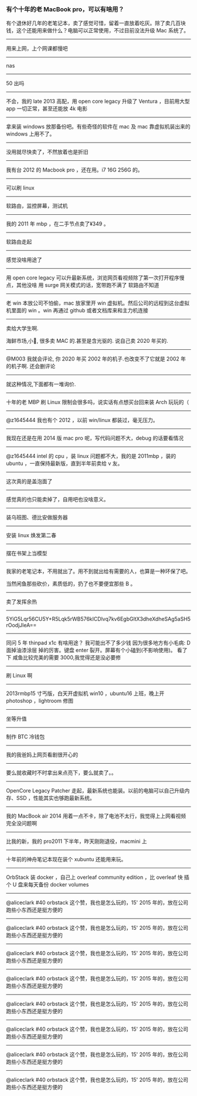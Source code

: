 ### 有个十年的老 MacBook pro，可以有啥用？

有个退休好几年的老笔记本，卖了感觉可惜，留着一直放着吃灰。除了卖几百块钱，这个还能用来做什么？电脑可以正常使用，不过目前没法升级 Mac 系统了。

---------------------------------------------------

用来上网，上个网课都慢吧

---------------------------------------------------

nas

---------------------------------------------------

50 出吗

---------------------------------------------------

不会，我的 late 2013 高配，用 open core legacy 升级了 Ventura ，目前用大型 app 一切正常，甚至还能放 4k 电影

---------------------------------------------------

拿来装 windows 放那备份吧。有些奇怪的软件在 mac 及 mac 靠虚拟机装出来的 windows 上用不了。

---------------------------------------------------

没用就尽快卖了，不然放着也是折旧

---------------------------------------------------

我有台 2012 的 Macbook pro ，还在用。i7 16G 256G 的。

---------------------------------------------------

可以刷 linux

---------------------------------------------------

软路由，监控屏幕，测试机

---------------------------------------------------

我的 2011 年 mbp ，在二手节点卖了¥349 。

---------------------------------------------------

软路由走起

---------------------------------------------------

感觉没啥用途了

---------------------------------------------------

用 open core legacy 可以升最新系统，浏览网页看视频除了第一次打开程序慢点，其他没啥
用 surge 网关模式的话，宽带跑不满了
软路由不知道

---------------------------------------------------

老 win 本放公司不怕偷，mac 放家里开 win 虚拟机。然后公司的远程到这台虚拟机里面的 win 。win 再通过 github 或者文档库来和主力机连接

---------------------------------------------------

卖给大学生啊.

海鲜市场,小🍠, 很多卖 MAC 的.甚至是含光驱的. 说自己卖 2020 年买的.

---------------------------------------------------

@M003 我就会评论, 你 2020 年买 2002 年的机子.也改变不了它就是 2002 年的机子啊. 还会删评论

----
就这种情况,下面都有一堆询价.

---------------------------------------------------

十年的老 MBP 刷 Linux 限制会很多吗，说实话有点想买台回来装 Arch 玩玩的（

---------------------------------------------------

@z1645444 我也有个 2012 ，以前 win/linux 都装过，毫无压力。

---------------------------------------------------

我现在还是在用 2014 版 mac pro 呢，写代码问题不大，debug 的话要看情况

---------------------------------------------------

@z1645444 intel 的 cpu ，装 linux 问题都不大，我的是 2011mbp ，装的 ubuntu ，一直保持最新版，直到半年前卖给 v 友。

---------------------------------------------------

这次真的是盖泡面了

---------------------------------------------------

感觉真的也只能卖掉了，自用吧也没啥意义。

---------------------------------------------------

装乌班图、德比安做服务器

---------------------------------------------------

安装 linux 焕发第二春

---------------------------------------------------

摆在书架上当模型

---------------------------------------------------

我家的老笔记本，不用就出了。用不到就出给有需要的人，也算是一种环保了吧。

当然闲鱼那些砍价，素质低的，扔了也不要便宜那些 B 。

---------------------------------------------------

卖了发挥余热

---------------------------------------------------

5YiG5Lqr56CU5Y+R5Lqk5rWB576kICDlvq7kv6EgbGltX3dheXdheSAg5aSH5rOodjJleA==

---------------------------------------------------

同问 5 年 thinpad x1c 有啥用途？
我可能出不了多少钱 因为很多地方有小毛病: 
D 面掉油漆涂层 掉的厉害。键盘 enter 裂开。屏幕有个小磕到(不影响使用)。
看了下 咸鱼比较完美的需要 3000,我觉得还是没必要修

---------------------------------------------------

刷 Linux 啊

---------------------------------------------------

2013rmbp15 寸丐版，白天开虚拟机 win10 ，ubuntu16 上班，晚上开 photoshop ，lightroom 修图

---------------------------------------------------

坐等升值

---------------------------------------------------

制作 BTC 冷钱包

---------------------------------------------------

我的我爸妈上网页看剧很开心的

---------------------------------------------------

要么就收藏时不时拿出来点亮下，要么就卖了。。

---------------------------------------------------

OpenCore Legacy Patcher 走起，最新系统也能装。以前的电脑可以自己升级内存、SSD ，性能其实也够跑最新系统。

---------------------------------------------------

我的 MacBook air 2014 用着一点不卡，除了电池不太行，我觉得上上网看视频完全没问题啊

---------------------------------------------------

比我的新，我的 pro2011 下半年，昨天刚刚退役，macmini 上

---------------------------------------------------

十年前的神舟笔记本现在装个 xubuntu 还能用来玩。

---------------------------------------------------

OrbStack 装 docker ，自己上 overleaf community edition ，比 overleaf 快
插个 U 盘来每天备份 docker volumes

---------------------------------------------------

@aliceclark #40 orbstack 这个赞，我也是怎么玩的，15' 2015 年的，放在公司跑些小东西还是挺方便的

---------------------------------------------------

@aliceclark #40 orbstack 这个赞，我也是怎么玩的，15' 2015 年的，放在公司跑些小东西还是挺方便的

---------------------------------------------------

@aliceclark #40 orbstack 这个赞，我也是怎么玩的，15' 2015 年的，放在公司跑些小东西还是挺方便的

---------------------------------------------------

@aliceclark #40 orbstack 这个赞，我也是怎么玩的，15' 2015 年的，放在公司跑些小东西还是挺方便的

---------------------------------------------------

@aliceclark #40 orbstack 这个赞，我也是怎么玩的，15' 2015 年的，放在公司跑些小东西还是挺方便的

---------------------------------------------------

@aliceclark #40 orbstack 这个赞，我也是怎么玩的，15' 2015 年的，放在公司跑些小东西还是挺方便的

---------------------------------------------------

@aliceclark #40 orbstack 这个赞，我也是怎么玩的，15' 2015 年的，放在公司跑些小东西还是挺方便的

---------------------------------------------------

@aliceclark #40 orbstack 这个赞，我也是怎么玩的，15' 2015 年的，放在公司跑些小东西还是挺方便的

